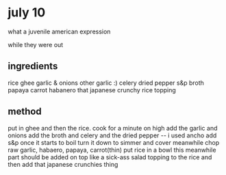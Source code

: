 # july 10

what a juvenile american expression

while they were out


## ingredients

rice
ghee
garlic & onions
other garlic :)
celery
dried pepper
s&p
broth
papaya
carrot
habanero
that japanese crunchy rice topping

## method

put in ghee and then the rice. cook for a minute on high
add the garlic and onions
add the broth and celery and the dried pepper -- i used ancho
add s&p
once it starts to boil turn it down to simmer and cover
meanwhile
	chop raw garlic, habaero, papaya, carrot(thin) 
put rice in a bowl
this meanwhile part should be added on top like a sick-ass salad topping to the rice
and then add that japanese crunchies thing